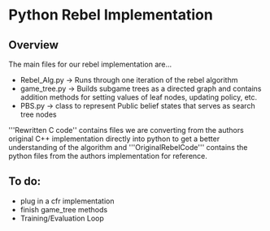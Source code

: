 # Python Rebel Implementation

## Overview
The main files for our rebel implementation are...
- Rebel_Alg.py -> Runs through one iteration of the rebel algorithm
- game_tree.py -> Builds subgame trees as a directed graph and contains addition methods for setting values of leaf nodes, updating policy, etc.
- PBS.py -> class to represent Public belief states that serves as search tree nodes

'''Rewritten C code'' contains files we are converting from the authors original C++ implementation directly into python to get a better understanding of the algorithm and '''OriginalRebelCode''' contains the python files from the authors implementation for reference.

## To do:
- plug in a cfr implementation
- finish game_tree methods
- Training/Evaluation Loop

